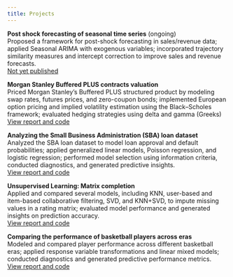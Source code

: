 ```yaml
---
title: Projects
---
```


**Post shock forecasting of seasonal time series** (ongoing)<br>
Proposed a framework for post-shock forecasting in sales/revenue data; applied Seasonal ARIMA with exogenous variables; incorporated trajectory similarity measures and intercept correction to improve sales and revenue forecasts.<br>
[Not yet published]()

**Morgan Stanley Buffered PLUS contracts valuation**<br>
Priced Morgan Stanley’s Buffered PLUS structured product by modeling swap rates, futures prices, and zero-coupon bonds; implemented European option pricing and implied volatility estimation using the Black–Scholes framework; evaluated hedging strategies using delta and gamma (Greeks)<br>
[View report and code](https://github.com/DimitriMan/academic-projects)

**Analyzing the Small Business Administration (SBA) loan dataset**<br>
Analyzed the SBA loan dataset to model loan approval and default probabilities; applied generalized linear models, Poisson regression, and logistic regression; performed model selection using information criteria, conducted diagnostics, and generated predictive insights.<br>
[View report and code](https://github.com/DimitriMan/academic-projects)

**Unsupervised Learning: Matrix completion**<br>
Applied and compared several models, including KNN, user-based and item-based collaborative filtering, SVD, and KNN+SVD, to impute missing values in a rating matrix; evaluated model performance and generated insights on prediction accuracy.<br>
[View report and code](https://github.com/DimitriMan/academic-projects)

**Comparing the performance of basketball players across eras**<br>
Modeled and compared player performance across different basketball eras; applied response variable transformations and linear mixed models; conducted diagnostics and generated predictive performance metrics.<br>
[View report and code](https://github.com/DimitriMan/academic-projects)
